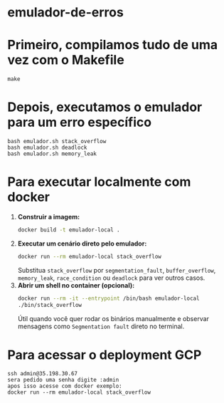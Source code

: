 # emulador-de-erros

# Primeiro, compilamos tudo de uma vez com o Makefile

    make

# Depois, executamos o emulador para um erro específico

    bash emulador.sh stack_overflow
    bash emulador.sh deadlock
    bash emulador.sh memory_leak

# Para executar localmente com docker

1. **Construir a imagem:**
   ```bash
   docker build -t emulador-local .
   ```
2. **Executar um cenário direto pelo emulador:**
   ```bash
   docker run --rm emulador-local stack_overflow
   ```
   Substitua `stack_overflow` por `segmentation_fault`, `buffer_overflow`, `memory_leak`, `race_condition` ou `deadlock` para ver outros casos.
3. **Abrir um shell no container (opcional):**
   ```bash
   docker run --rm -it --entrypoint /bin/bash emulador-local
   ./bin/stack_overflow
   ```
   Útil quando você quer rodar os binários manualmente e observar mensagens como `Segmentation fault` direto no terminal.

# Para acessar o deployment GCP

    ssh admin@35.198.30.67
    sera pedido uma senha digite :admin
    apos isso acesse com docker exemplo:
    docker run --rm emulador-local stack_overflow
